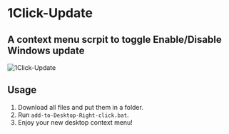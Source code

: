 # 1Click-Update
## A context menu scrpit to toggle Enable/Disable Windows update

![1Click-Update](https://imgur.com/GZaOJek.png)

## Usage
1. Download all files and put them in a folder.
2. Run `add-to-Desktop-Right-click.bat`.
3. Enjoy your new desktop context menu!
